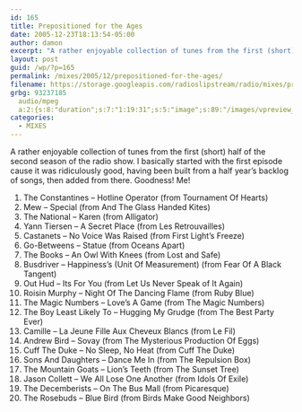```yaml
---
id: 165
title: Prepositioned for the Ages
date: 2005-12-23T18:13:54-05:00
author: damon
excerpt: "A rather enjoyable collection of tunes from the first (short) half of the second season of the radio show. I basically started with the first episode cause it was ridiculously good, having been built from a half year's backlog of songs, then added from there. Goodness! Me!"
layout: post
guid: /wp/?p=165
permalink: /mixes/2005/12/prepositioned-for-the-ages/
filename: https://storage.googleapis.com/radioslipstream/radio/mixes/prepositioned_for_the_ages.mp3
grbg: 93237185
  audio/mpeg
  a:2:{s:8:"duration";s:7:"1:19:31";s:5:"image";s:89:"/images/vpreview_center.png";}
categories:
  - MIXES
---
```


A rather enjoyable collection of tunes from the first (short) half of the second season of the radio show. I basically started with the first episode cause it was ridiculously good, having been built from a half year’s backlog of songs, then added from there. Goodness! Me!

1.  The Constantines – Hotline Operator (from Tournament Of Hearts)
2.  Mew – Special (from And The Glass Handed Kites)
3.  The National – Karen (from Alligator)
4.  Yann Tiersen – A Secret Place (from Les Retrouvailles)
5.  Castanets – No Voice Was Raised (from First Light’s Freeze)
6.  Go-Betweens – Statue (from Oceans Apart)
7.  The Books – An Owl With Knees (from Lost and Safe)
8.  Busdriver – Happiness’s (Unit Of Measurement) (from Fear Of A Black Tangent)
9.  Out Hud – Its For You (from Let Us Never Speak of It Again)
10. Roisin Murphy – Night Of The Dancing Flame (from Ruby Blue)
11. The Magic Numbers – Love’s A Game (from The Magic Numbers)
12. The Boy Least Likely To – Hugging My Grudge (from The Best Party Ever)
13. Camille – La Jeune Fille Aux Cheveux Blancs (from Le Fil)
14. Andrew Bird – Sovay (from The Mysterious Production Of Eggs)
15. Cuff The Duke – No Sleep, No Heat (from Cuff The Duke)
16. Sons And Daughters – Dance Me In (from The Repulsion Box)
17. The Mountain Goats – Lion’s Teeth (from The Sunset Tree)
18. Jason Collett – We All Lose One Another (from Idols Of Exile)
19. The Decemberists – On The Bus Mall (from Picaresque)
20. The Rosebuds – Blue Bird (from Birds Make Good Neighbors)

